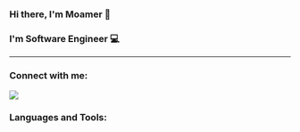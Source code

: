 ### Hi there, I'm Moamer 👋

### I'm Software Engineer :computer:
* * *
### Connect with me:
<a href="https://www.linkedin.com/in/moamer-jusupovic-5420b2130/" target="_blank"><img src="https://img.shields.io/badge/LinkedIn-0077B5?style=for-the-badge&logo=linkedin&logoColor=white"></a>
### Languages and Tools:


<!--
**Strayko/Strayko** is a ✨ _special_ ✨ repository because its `README.md` (this file) appears on your GitHub profile.

Here are some ideas to get you started:

- 🔭 I’m currently working on ...
- 🌱 I’m currently learning ...
- 👯 I’m looking to collaborate on ...
- 🤔 I’m looking for help with ...
- 💬 Ask me about ...
- 📫 How to reach me: ...
- 😄 Pronouns: ...
- ⚡ Fun fact: ...
-->
